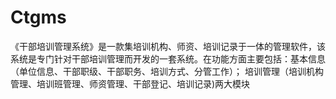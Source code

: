 # Ctgms
 《干部培训管理系统》是一款集培训机构、师资、培训记录于一体的管理软件，该系统是专门针对干部培训管理而开发的一套系统。在功能方面主要包括：基本信息（单位信息、干部职级、干部职务、培训方式、分管工作）； 培训管理（培训机构管理、培训班管理、师资管理、干部登记、培训记录)两大模块
